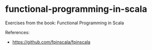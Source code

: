 # functional-programming-in-scala

Exercises from the book: Functional Programming in Scala

References:
 - https://github.com/fpinscala/fpinscala